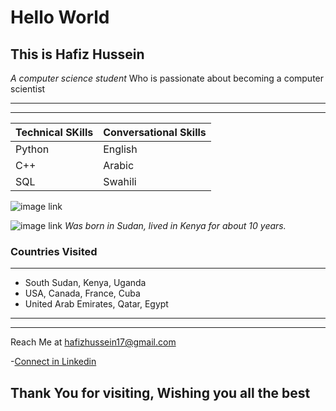 # **Hello World**

## This is Hafiz Hussein

_A computer science student_ Who is passionate about becoming a computer scientist

---
---

| Technical SKills| Conversational Skills|
|--------------------|--------------------|
|Python | English|
|C++     | Arabic|
|SQL     | Swahili|

![image link](https://th.bing.com/th?id=OIP.EJvq45ECr2Wl5-OnwGyIhAHaHa&w=250&h=250&c=8&rs=1&qlt=90&o=6&pid=3.1&rm=2)

![image link](https://www.bing.com/images/search?q=c%2B%2B%20logo&FORM=IQFRBA&id=05A7C25BD3ED5D7C786EED1C627F877D6500CC81)
_Was born in Sudan, lived in Kenya for about 10 years._

 ### Countries Visited

 ---

* South Sudan, Kenya, Uganda
* USA, Canada, France, Cuba
* United Arab Emirates, Qatar, Egypt

---
---
Reach Me at <hafizhussein17@gmail.com>

-[Connect in Linkedin](https://www.linkedin.com/in/hafiz-hussein-a21035296?lipi=urn%3Ali%3Apage%3Ad_flagship3_profile_view_base_contact_details%3BcMU73HHXRs6YVCVqu3Ul0Q%3D%3D)

## **Thank You for visiting, Wishing you all the best**

